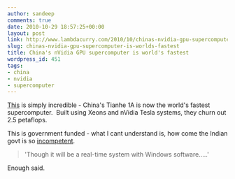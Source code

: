 ```yaml
---
author: sandeep
comments: true
date: 2010-10-29 18:57:25+00:00
layout: post
link: http://www.lambdacurry.com/2010/10/chinas-nvidia-gpu-supercomputer-is-worlds-fastest/
slug: chinas-nvidia-gpu-supercomputer-is-worlds-fastest
title: China's nVidia GPU supercomputer is world's fastest
wordpress_id: 451
tags:
- china
- nvidia
- supercomputer
---
```


[This](http://www.engadget.com/2010/10/28/chinas-tianhe-1a-is-now-worlds-fastest-supercomputer-plans-to/) is simply incredible - China's Tianhe 1A is now the world's fastest supercomputer.  Built using Xeons and nVidia Tesla systems, they churn out 2.5 petaflops.

This is government funded - what I cant understand is, how come the Indian govt is so [incompetent](http://en.wikipedia.org/wiki/Bharat_Operating_System_Solutions).


<blockquote>'Though it will be a real-time system with Windows software.....'</blockquote>


Enough said.
